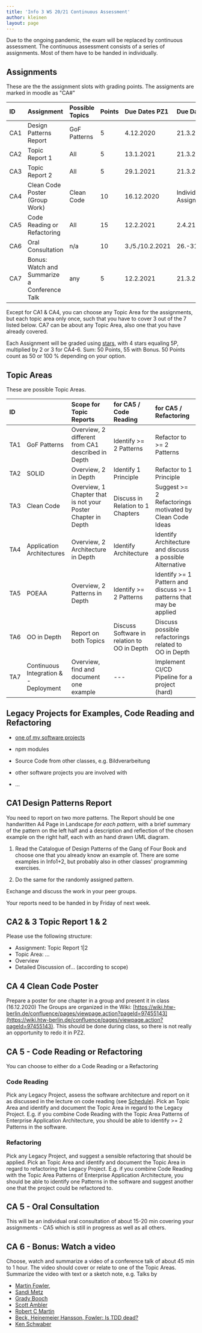 ```yaml
---
title: 'Info 3 WS 20/21 Continuous Assessment'
author: kleinen
layout: page
---
```


Due to the ongoing pandemic, the exam will be replaced by continuous assessment.
The continuous assessment consists of a series of assignments. Most of them
have to be handed in individually.



##  Assignments

These are the the assignment slots with grading points. The assigments are marked in moodle as "CA#"

| ID  | Assignment                                   | Possible Topics | Points | Due Dates PZ1   | Due Dates PZ2         |
|:----|:---------------------------------------------|:----------------|:-------|:----------------|:----------------------|
| CA1 | Design Patterns Report                       | GoF Patterns    | 5      | 4.12.2020       | 21.3.21               |
| CA2 | Topic Report 1                               | All             | 5      | 13.1.2021       | 21.3.21               |
| CA3 | Topic Report 2                               | All             | 5      | 29.1.2021       | 21.3.21               |
| CA4 | Clean Code Poster (Group Work)               | Clean Code      | 10     | 16.12.2020      | Individual Assignment |
| CA5 | Code Reading or Refactoring                  | All             | 15     | 12.2.2021       | 2.4.21                |
| CA6 | Oral Consultation                            | n/a             | 10     | 3./5./10.2.2021 | 26.-31.3.2021         |
| CA7 | Bonus: Watch and Summarize a Conference Talk | any             | 5      | 12.2.2021       | 21.3.21               |

Except for CA1 & CA4, you can choose any Topic Area for the assignments, but each topic area only once, such that you
have to cover 3 out of the 7 listed below. CA7 can be about any Topic Area, also one that you have already covered.

Each Assignment will be graded using [stars](/studies/grading/guideline/#star-gradings-for-exercises), with 4 stars equaling 5P, multiplied by 2 or 3 for CA4-6.
Sum: 50 Points, 55 with Bonus. 50 Points count as 50 or 100 % depending on your option.

## Topic Areas

These are possible Topic Areas.

| ID  |                                       | Scope for  Topic Reports                                     | for CA5 / Code Reading                      | for CA5 / Refactoring                                               |
|:----|:--------------------------------------|:-------------------------------------------------------------|:--------------------------------------------|:--------------------------------------------------------------------|
| TA1 | GoF Patterns                          | Overview, 2 different from CA1 described in Depth            | Identify >= 2 Patterns                      | Refactor to >= 2 Patterns                                           |
| TA2 | SOLID                                 | Overview, 2 in Depth                                         | Identify 1 Principle                        | Refactor to 1 Principle                                             |
| TA3 | Clean Code                            | Overview, 1 Chapter that is not your Poster Chapter in Depth | Discuss in Relation to 1 Chapters           | Suggest >= 2 Refactorings motivated by Clean Code Ideas             |
| TA4 | Application Architectures             | Overview, 2 Architecture in Depth                            | Identify Architecture                       | Identify Architecture and discuss a possible Alternative            |
| TA5 | POEAA                                 | Overview, 2 Patterns in Depth                                | Identify >= 2 Patterns                      | Identify >= 1 Pattern and discuss >= 1 patterns that may be applied |
| TA6 | OO in Depth                           | Report on both Topics                                        | Discuss Software in relation to OO in Depth | Discuss possible refactorings related to OO in Depth                |
| TA7 | Continuous Integration & - Deployment | Overview, find and document one example                      | ---                                         | Implement CI/CD Pipeline for a project (hard)                       |

## Legacy Projects for Examples, Code Reading and Refactoring

* [one of my software projects](/software-projects)
* npm modules
* Source Code from other classes, e.g. Bildverarbeitung
* other software projects you are involved with

* ...

## CA1 Design Patterns Report

You need to report on two more patterns. The Report should be one handwritten A4 Page in Landscape *for each pattern*, with a brief summary of the pattern on the left half and a description and reflection of the chosen example on the right half, each with an hand drawn UML diagram.

1) Read the Catalogue of Design Patterns of the Gang of Four Book and choose one that you already know an example of. There are some examples in Info1+2, but probably also in other classes' programming exercises.

2) Do the same for the randomly assigned pattern.

Exchange and discuss the work in your peer groups.

Your reports need to be handed in by Friday of next week.

## CA2 & 3 Topic Report 1 & 2

Please use the following structure:

* Assignment: Topic Report 1|2
* Topic Area: ...
* Overview
* Detailed Discussion of... (according to scope)

## CA 4 Clean Code Poster

Prepare a poster for one chapter in a group and present it in class (16.12.2020) The Groups are organized in the Wiki: [https://wiki.htw-berlin.de/confluence/pages/viewpage.action?pageId=97455143](https://wiki.htw-berlin.de/confluence/pages/viewpage.action?pageId=97455143). This should be done during class, so there is not really an opportunity to redo it in PZ2.

## CA 5 - Code Reading or Refactoring
You can choose to either do a Code Reading or a Refactoring

### Code Reading

Pick any Legacy Project, assess the software architecture and report on it as discussed in the lecture on code reading (see [Schedule](../schedule)).
Pick an Topic Area and identify and document the Topic Area in regard to the Legacy Project.
E.g. if you combine Code Reading with the Topic Area Patterns of Enterprise Application Architecture, you should be able to identify >= 2 Patterns in the software.

### Refactoring

Pick any Legacy Project, and suggest a sensible refactoring that should be applied.
Pick an Topic Area and identify and document the Topic Area in regard to refactoring the Legacy Project.
E.g. if you combine Code Reading with the Topic Area Patterns of Enterprise Application Architecture, you should be able to identify one Patterns in the software and suggest another one that the project could be refactored to.

## CA 5 - Oral Consultation

This will be an individual oral consultation of about 15-20 min covering your assignments -
CA5 which is still in progress as well as all others.

## CA 6 - Bonus: Watch a video

Choose, watch and summarize a video of a conference talk of about 45 min to 1 hour.
The video should cover or relate to one of the Topic Areas.
Summarize the video with text or a sketch note, e.g. Talks by

* [Martin Fowler](https://www.youtube.com/results?search_query=martin+fowler),
* [Sandi Metz](https://www.youtube.com/results?search_query=sandy+metz)
* [Grady Booch](https://www.youtube.com/results?search_query=grady+booch)
* [Scott Ambler](https://www.youtube.com/results?search_query=scott+ambler)
* [Robert C Martin](https://www.youtube.com/results?search_query=robert+c+martin)
* [Beck, Heinemeier Hansson, Fowler: Is TDD dead?](https://martinfowler.com/articles/is-tdd-dead/)
* [Ken Schwaber](https://www.youtube.com/results?search_query=ken+schwaber)

